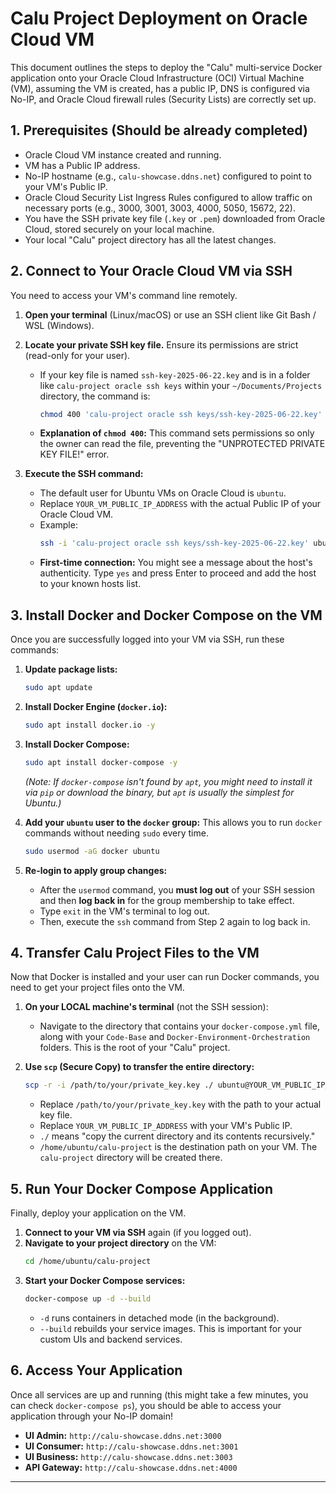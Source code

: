 # Calu Project Deployment on Oracle Cloud VM

This document outlines the steps to deploy the "Calu" multi-service Docker application onto your Oracle Cloud Infrastructure (OCI) Virtual Machine (VM), assuming the VM is created, has a public IP, DNS is configured via No-IP, and Oracle Cloud firewall rules (Security Lists) are correctly set up.

## 1. Prerequisites (Should be already completed)

* Oracle Cloud VM instance created and running.
* VM has a Public IP address.
* No-IP hostname (e.g., `calu-showcase.ddns.net`) configured to point to your VM's Public IP.
* Oracle Cloud Security List Ingress Rules configured to allow traffic on necessary ports (e.g., 3000, 3001, 3003, 4000, 5050, 15672, 22).
* You have the SSH private key file (`.key` or `.pem`) downloaded from Oracle Cloud, stored securely on your local machine.
* Your local "Calu" project directory has all the latest changes.

## 2. Connect to Your Oracle Cloud VM via SSH

You need to access your VM's command line remotely.

1.  **Open your terminal** (Linux/macOS) or use an SSH client like Git Bash / WSL (Windows).
2.  **Locate your private SSH key file.** Ensure its permissions are strict (read-only for your user).
    * If your key file is named `ssh-key-2025-06-22.key` and is in a folder like `calu-project oracle ssh keys` within your `~/Documents/Projects` directory, the command is:
        ```bash
        chmod 400 'calu-project oracle ssh keys/ssh-key-2025-06-22.key'
        ```
    * **Explanation of `chmod 400`:** This command sets permissions so only the owner can read the file, preventing the "UNPROTECTED PRIVATE KEY FILE!" error.

3.  **Execute the SSH command:**
    * The default user for Ubuntu VMs on Oracle Cloud is `ubuntu`.
    * Replace `YOUR_VM_PUBLIC_IP_ADDRESS` with the actual Public IP of your Oracle Cloud VM.
    * Example:
        ```bash
        ssh -i 'calu-project oracle ssh keys/ssh-key-2025-06-22.key' ubuntu@YOUR_VM_PUBLIC_IP_ADDRESS
        ```
    * **First-time connection:** You might see a message about the host's authenticity. Type `yes` and press Enter to proceed and add the host to your known hosts list.

## 3. Install Docker and Docker Compose on the VM

Once you are successfully logged into your VM via SSH, run these commands:

1.  **Update package lists:**
    ```bash
    sudo apt update
    ```

2.  **Install Docker Engine (`docker.io`):**
    ```bash
    sudo apt install docker.io -y
    ```

3.  **Install Docker Compose:**
    ```bash
    sudo apt install docker-compose -y
    ```
    *(Note: If `docker-compose` isn't found by `apt`, you might need to install it via `pip` or download the binary, but `apt` is usually the simplest for Ubuntu.)*

4.  **Add your `ubuntu` user to the `docker` group:**
    This allows you to run `docker` commands without needing `sudo` every time.
    ```bash
    sudo usermod -aG docker ubuntu
    ```

5.  **Re-login to apply group changes:**
    * After the `usermod` command, you **must log out** of your SSH session and then **log back in** for the group membership to take effect.
    * Type `exit` in the VM's terminal to log out.
    * Then, execute the `ssh` command from Step 2 again to log back in.

## 4. Transfer Calu Project Files to the VM

Now that Docker is installed and your user can run Docker commands, you need to get your project files onto the VM.

1.  **On your LOCAL machine's terminal** (not the SSH session):
    * Navigate to the directory that contains your `docker-compose.yml` file, along with your `Code-Base` and `Docker-Environment-Orchestration` folders. This is the root of your "Calu" project.

2.  **Use `scp` (Secure Copy) to transfer the entire directory:**
    ```bash
    scp -r -i /path/to/your/private_key.key ./ ubuntu@YOUR_VM_PUBLIC_IP_ADDRESS:/home/ubuntu/calu-project
    ```
    * Replace `/path/to/your/private_key.key` with the path to your actual key file.
    * Replace `YOUR_VM_PUBLIC_IP_ADDRESS` with your VM's Public IP.
    * `./` means "copy the current directory and its contents recursively."
    * `/home/ubuntu/calu-project` is the destination path on your VM. The `calu-project` directory will be created there.

## 5. Run Your Docker Compose Application

Finally, deploy your application on the VM.

1.  **Connect to your VM via SSH** again (if you logged out).
2.  **Navigate to your project directory** on the VM:
    ```bash
    cd /home/ubuntu/calu-project
    ```
3.  **Start your Docker Compose services:**
    ```bash
    docker-compose up -d --build
    ```
    * `-d` runs containers in detached mode (in the background).
    * `--build` rebuilds your service images. This is important for your custom UIs and backend services.

## 6. Access Your Application

Once all services are up and running (this might take a few minutes, you can check `docker-compose ps`), you should be able to access your application through your No-IP domain!

* **UI Admin:** `http://calu-showcase.ddns.net:3000`
* **UI Consumer:** `http://calu-showcase.ddns.net:3001`
* **UI Business:** `http://calu-showcase.ddns.net:3003`
* **API Gateway:** `http://calu-showcase.ddns.net:4000`

---
